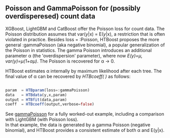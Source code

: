 ## Poisson and GammaPoisson for (possibly overdisperesed) count data

XGBoost, LightGBM and CatBoost offer the Poisson loss for count data.
The Poisson distribution assumes that var(*y*|x) = E(*y*|x), a restriction that is often violated in practice.
Besides loss = :Poisson, HTBoost proposes the more general :gammaPoisson (aka negative binomial), a popular generalization of the Poisson in statistics. The gamma Poisson introduces an additional parameter α (the 'overdispersion' parameter), where now *E(y)=μ, var(y)=μ(1+αμ)*. The Poisson is recovered for  α -> 0. 

HTBoost estimates α internally by maximum likelihood after each tree. The final value of α can be recovered by *HTBcoeff( )* as follows:

```julia

param  = HTBparam(loss=:gammaPoisson)
data   = HTBdata(y,x,param)
output = HTBfit(data,param)
coeff  = HTBcoeff(output,verbose=false)

```

See [gammaPoisson](../examples/gammaPoisson.md) for a fully worked-out example, including a comparison with LightGBM (with Poisson loss).  
In that example, the data is generated by a gamma Poisson (negative binomial), and HTBoost provides a consistent estimate of both α and E(y|x). 
